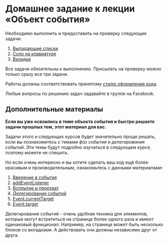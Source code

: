 # Домашнее задание к лекции «Объект события»

Необходимо выполнить и предоставить на проверку следующие задачи:

1. [Выпадающие списки](./dropdown/)
2. [Соло на клавиатуре](./keysolo/)
3. [Вкладки](./tabs/)

Все задачи обязательны к выполнению. Присылать на проверку можно только сразу все три задачи.

Работы должны соответствовать принятому [стилю оформления кода](https://github.com/netology-code/codestyle).

Любые вопросы по решению задач задавайте в группе на Facebook.

## Дополнительные материалы

__Если вы уже освоились в теме объекта события и быстро решаете задачи прошлых тем,
этот материал для вас.__

Задачи этого и следующих курсов будет значительно проще решать, если 
вы познакомитесь с темами *фаз события* и *делегирования событий*. Эти темы
будут подробно изучаться в следующем курсе, поэтому можете не спешить.

Но если очень интересно и вы хотите сделать ваш код ещё более красивым и 
производительным, ознакомьтесь с данными материалами:

1. [Введение в события](https://developer.mozilla.org/ru/docs/Learn/JavaScript/Building_blocks/События) 
2. [addEventListener](https://developer.mozilla.org/ru/docs/Web/API/EventTarget/addEventListener)
3. [Всплытие и перехват](https://learn.javascript.ru/event-bubbling)
4. [Делегирование событий](https://learn.javascript.ru/event-delegation)
5. [Event.currentTarget](https://developer.mozilla.org/ru/docs/Web/API/Event/currentTarget)
6. [Event.target](https://developer.mozilla.org/ru/docs/Web/API/Event/target)

Делегирование событий - очень удобная техника для элементов, которые могут
встретиться на странице более одного раза и имеют одинаковый функционал.
Например, на странице может быть несколько блоков со вкладками. А действовать
они должны независимо друг от друга.
